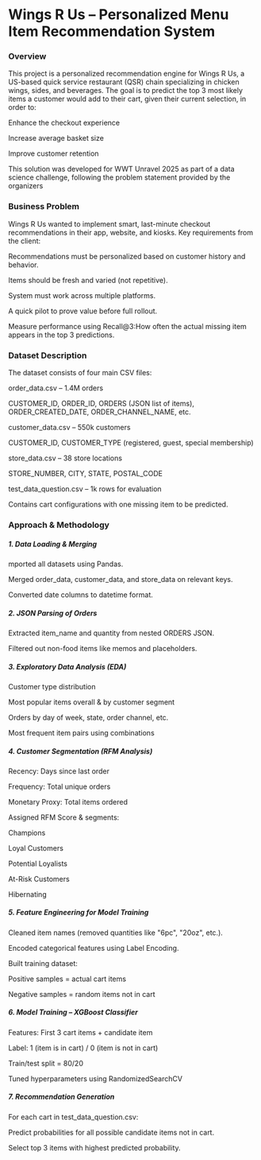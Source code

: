 # Wings R Us – Personalized Menu Item Recommendation System
### Overview
This project is a personalized recommendation engine for Wings R Us, a US-based quick service restaurant (QSR) chain specializing in chicken wings, sides, and beverages.
The goal is to predict the top 3 most likely items a customer would add to their cart, given their current selection, in order to:

Enhance the checkout experience

Increase average basket size

Improve customer retention

This solution was developed for WWT Unravel 2025 as part of a data science challenge, following the problem statement provided by the organizers

### Business Problem
Wings R Us wanted to implement smart, last-minute checkout recommendations in their app, website, and kiosks.
Key requirements from the client:

Recommendations must be personalized based on customer history and behavior.

Items should be fresh and varied (not repetitive).

System must work across multiple platforms.

A quick pilot to prove value before full rollout.

Measure performance using Recall@3:How often the actual missing item appears in the top 3 predictions.

### Dataset Description
The dataset consists of four main CSV files:

order_data.csv – 1.4M orders

CUSTOMER_ID, ORDER_ID, ORDERS (JSON list of items), ORDER_CREATED_DATE, ORDER_CHANNEL_NAME, etc.

customer_data.csv – 550k customers

CUSTOMER_ID, CUSTOMER_TYPE (registered, guest, special membership)

store_data.csv – 38 store locations

STORE_NUMBER, CITY, STATE, POSTAL_CODE

test_data_question.csv – 1k rows for evaluation

Contains cart configurations with one missing item to be predicted.

### Approach & Methodology
##### 1. Data Loading & Merging
mported all datasets using Pandas.

Merged order_data, customer_data, and store_data on relevant keys.

Converted date columns to datetime format.

##### 2. JSON Parsing of Orders
Extracted item_name and quantity from nested ORDERS JSON.

Filtered out non-food items like memos and placeholders.

##### 3. Exploratory Data Analysis (EDA)
Customer type distribution

Most popular items overall & by customer segment

Orders by day of week, state, order channel, etc.

Most frequent item pairs using combinations

##### 4. Customer Segmentation (RFM Analysis)
Recency: Days since last order

Frequency: Total unique orders

Monetary Proxy: Total items ordered

Assigned RFM Score & segments:

Champions

Loyal Customers

Potential Loyalists

At-Risk Customers

Hibernating
##### 5. Feature Engineering for Model Training
Cleaned item names (removed quantities like "6pc", "20oz", etc.).

Encoded categorical features using Label Encoding.

Built training dataset:

Positive samples = actual cart items

Negative samples = random items not in cart
##### 6.  Model Training – XGBoost Classifier
Features: First 3 cart items + candidate item

Label: 1 (item is in cart) / 0 (item is not in cart)

Train/test split = 80/20

Tuned hyperparameters using RandomizedSearchCV

##### 7. Recommendation Generation
For each cart in test_data_question.csv:

Predict probabilities for all possible candidate items not in cart.

Select top 3 items with highest predicted probability.
